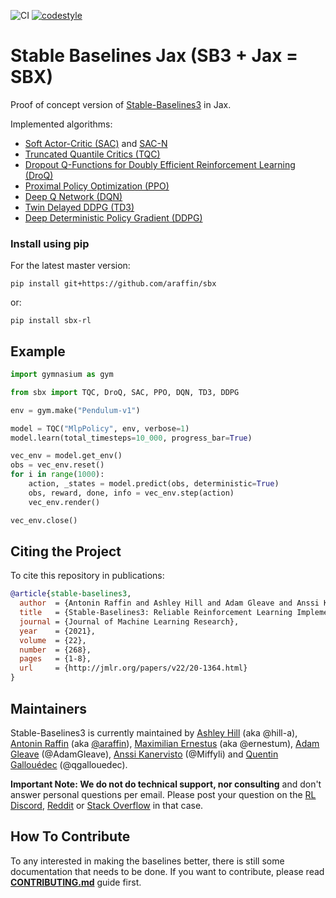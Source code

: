 <!-- <img src="docs/\_static/img/logo.png" align="right" width="40%"/> -->

<!-- [![Documentation Status](https://readthedocs.org/projects/stable-baselines/badge/?version=master)](https://stable-baselines3.readthedocs.io/en/master/?badge=master) [![coverage report](https://gitlab.com/araffin/stable-baselines3/badges/master/coverage.svg)](https://gitlab.com/araffin/stable-baselines3/-/commits/master) -->
![CI](https://github.com/araffin/sbx/workflows/CI/badge.svg)
[![codestyle](https://img.shields.io/badge/code%20style-black-000000.svg)](https://github.com/psf/black)


# Stable Baselines Jax (SB3 + Jax = SBX)

Proof of concept version of [Stable-Baselines3](https://github.com/DLR-RM/stable-baselines3) in Jax.

Implemented algorithms:
- [Soft Actor-Critic (SAC)](https://arxiv.org/abs/1801.01290) and [SAC-N](https://arxiv.org/abs/2110.01548)
- [Truncated Quantile Critics (TQC)](https://arxiv.org/abs/2005.04269)
- [Dropout Q-Functions for Doubly Efficient Reinforcement Learning (DroQ)](https://openreview.net/forum?id=xCVJMsPv3RT)
- [Proximal Policy Optimization (PPO)](https://arxiv.org/abs/1707.06347)
- [Deep Q Network (DQN)](https://arxiv.org/abs/1312.5602)
- [Twin Delayed DDPG (TD3)](https://arxiv.org/abs/1802.09477)
- [Deep Deterministic Policy Gradient (DDPG)](https://arxiv.org/abs/1509.02971)


### Install using pip

For the latest master version:
```
pip install git+https://github.com/araffin/sbx
```
or:
```
pip install sbx-rl
```

## Example


```python
import gymnasium as gym

from sbx import TQC, DroQ, SAC, PPO, DQN, TD3, DDPG

env = gym.make("Pendulum-v1")

model = TQC("MlpPolicy", env, verbose=1)
model.learn(total_timesteps=10_000, progress_bar=True)

vec_env = model.get_env()
obs = vec_env.reset()
for i in range(1000):
    action, _states = model.predict(obs, deterministic=True)
    obs, reward, done, info = vec_env.step(action)
    vec_env.render()

vec_env.close()
```

## Citing the Project

To cite this repository in publications:

```bibtex
@article{stable-baselines3,
  author  = {Antonin Raffin and Ashley Hill and Adam Gleave and Anssi Kanervisto and Maximilian Ernestus and Noah Dormann},
  title   = {Stable-Baselines3: Reliable Reinforcement Learning Implementations},
  journal = {Journal of Machine Learning Research},
  year    = {2021},
  volume  = {22},
  number  = {268},
  pages   = {1-8},
  url     = {http://jmlr.org/papers/v22/20-1364.html}
}
```

## Maintainers

Stable-Baselines3 is currently maintained by [Ashley Hill](https://github.com/hill-a) (aka @hill-a), [Antonin Raffin](https://araffin.github.io/) (aka [@araffin](https://github.com/araffin)), [Maximilian Ernestus](https://github.com/ernestum) (aka @ernestum), [Adam Gleave](https://github.com/adamgleave) (@AdamGleave), [Anssi Kanervisto](https://github.com/Miffyli) (@Miffyli) and [Quentin Gallouédec](https://gallouedec.com/) (@qgallouedec).

**Important Note: We do not do technical support, nor consulting** and don't answer personal questions per email.
Please post your question on the [RL Discord](https://discord.com/invite/xhfNqQv), [Reddit](https://www.reddit.com/r/reinforcementlearning/) or [Stack Overflow](https://stackoverflow.com/) in that case.


## How To Contribute

To any interested in making the baselines better, there is still some documentation that needs to be done.
If you want to contribute, please read [**CONTRIBUTING.md**](./CONTRIBUTING.md) guide first.
